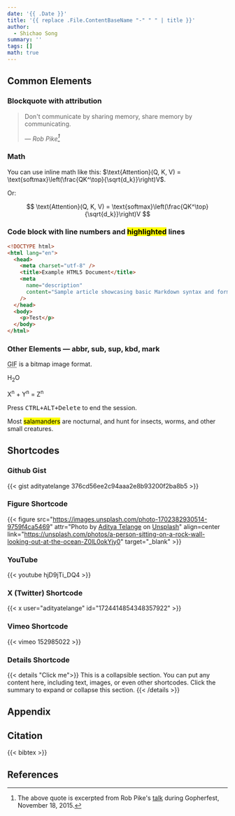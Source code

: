 ```yaml
---
date: '{{ .Date }}'
title: '{{ replace .File.ContentBaseName "-" " " | title }}'
author:
  - Shichao Song
summary: ''
tags: []
math: true
---
```


## Common Elements

### Blockquote with attribution

> Don't communicate by sharing memory, share memory by communicating.
>
> — <cite>Rob Pike[^1]</cite>

[^1]: The above quote is excerpted from Rob Pike's [talk](https://www.youtube.com/watch?v=PAAkCSZUG1c) during Gopherfest, November 18, 2015.

### Math

You can use inline math like this: $\text{Attention}(Q, K, V) = \text{softmax}\left(\frac{QK^\top}{\sqrt{d_k}}\right)V$.

Or:

$$
\text{Attention}(Q, K, V) = \text{softmax}\left(\frac{QK^\top}{\sqrt{d_k}}\right)V
$$

### Code block with line numbers and <mark>highlighted</mark> lines

```html {linenos=true,hl_lines=[2,8]}
<!DOCTYPE html>
<html lang="en">
  <head>
    <meta charset="utf-8" />
    <title>Example HTML5 Document</title>
    <meta
      name="description"
      content="Sample article showcasing basic Markdown syntax and formatting for HTML elements."
    />
  </head>
  <body>
    <p>Test</p>
  </body>
</html>
```

### Other Elements — abbr, sub, sup, kbd, mark

<abbr title="Graphics Interchange Format">GIF</abbr> is a bitmap image format.

H<sub>2</sub>O

X<sup>n</sup> + Y<sup>n</sup> = Z<sup>n</sup>

Press <kbd><kbd>CTRL</kbd>+<kbd>ALT</kbd>+<kbd>Delete</kbd></kbd> to end the session.

Most <mark>salamanders</mark> are nocturnal, and hunt for insects, worms, and other small creatures.

## Shortcodes

### Github Gist

{{< gist adityatelange 376cd56ee2c94aaa2e8b93200f2ba8b5 >}}

### Figure Shortcode

{{< figure src="https://images.unsplash.com/photo-1702382930514-9759f4ca5469" attr="Photo by [Aditya Telange](https://unsplash.com/@adityatelange?utm_content=creditCopyText&utm_medium=referral&utm_source=unsplash) on [Unsplash](https://unsplash.com/photos/Z0lL0okYjy0?utm_content=creditCopyText&utm_medium=referral&utm_source=unsplash)" align=center link="https://unsplash.com/photos/a-person-sitting-on-a-rock-wall-looking-out-at-the-ocean-Z0lL0okYjy0" target="_blank" >}}

### YouTube

{{< youtube hjD9jTi_DQ4 >}}

### X (Twitter) Shortcode

{{< x user="adityatelange" id="1724414854348357922" >}}

### Vimeo Shortcode

{{< vimeo 152985022 >}}

### Details Shortcode

{{< details "Click me">}}
This is a collapsible section. You can put any content here, including text, images, or even other shortcodes. Click the summary to expand or collapse this section.
{{< /details >}}

## Appendix

## Citation

{{< bibtex >}}

## References
